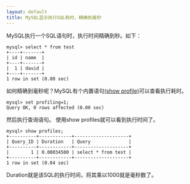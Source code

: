 ```yaml
---
layout: default
title: MySQL显示执行SQL耗时，精确到毫秒
---
```

MySQL执行一个SQL语句时，执行时间精确到秒。如下：

    mysql> select * from test
    +----+-------+
    | id | name  |
    +----+-------+
    |  1 | david |
    +----+-------+
    1 row in set (0.00 sec)

如何精确到毫秒呢？MySQL有个内置语句[(show profile)](http://dev.mysql.com/doc/refman/5.5/en/show-profile.html "(show profile)")可以查看执行耗时。

    mysql> set profiling=1;
    Query OK, 0 rows affected (0.00 sec)

然后执行查询语句。
使用show profiles就可以看到执行时间了。

    mysql> show profiles;
    +----------+------------+--------------------+
    | Query_ID | Duration   | Query              |
    +----------+------------+--------------------+
    |        1 | 0.00034500 | select * from test |
    +----------+------------+--------------------+
    1 row in set (0.04 sec)

Duration就是该SQL的执行时间，将其乘以1000就是毫秒数了。